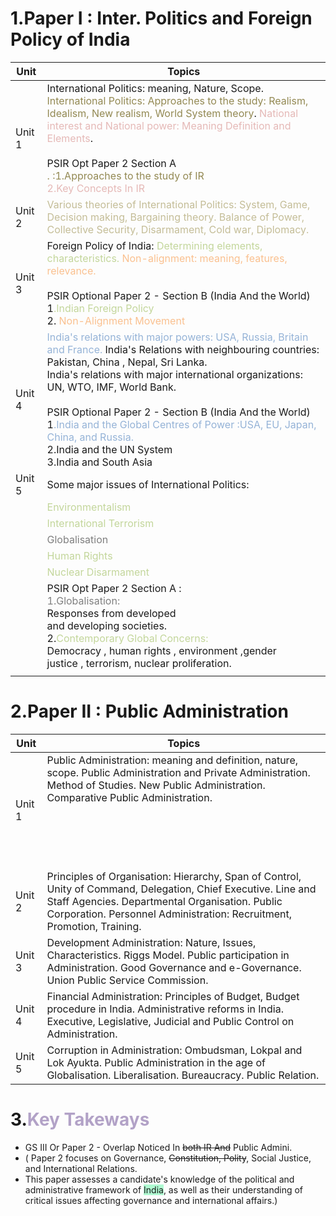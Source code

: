 # 1.Paper I : Inter. Politics and Foreign Policy of India

| Unit   | Topics                                                                                                                                                                                                                                                                                                                                                                                                                                                                                                                                                                  |
| ------ | ----------------------------------------------------------------------------------------------------------------------------------------------------------------------------------------------------------------------------------------------------------------------------------------------------------------------------------------------------------------------------------------------------------------------------------------------------------------------------------------------------------------------------------------------------------------------- |
| Unit 1 | International Politics: meaning, Nature, Scope. <font color="#938953">International Politics: Approaches to the study: </font><font color="#938953">Realism, Idealism, New realism, World System theory</font>. <font color="#e5b9b7">National interest and National power: Meaning Definition and Elements</font>.<br><br>PSIR Opt Paper 2 Section A<br><font color="#938953">. :1.Approaches to the study of IR</font><br>                 <font color="#e5b9b7">2.Key Concepts In IR</font>                                                                          |
| Unit 2 | <font color="#c4bd97">Various theories of International Politics: System, Game, Decision making, Bargaining theory. Balance of Power, Collective Security, Disarmament, Cold war, Diplomacy.</font>                                                                                                                                                                                                                                                                                                                                                                     |
| Unit 3 | Foreign Policy of India: <font color="#c3d69b">Determining elements, characteristics.</font> <font color="#fac08f">Non-alignment: meaning, features, relevance.</font><br><br>PSIR Optional Paper 2 - Section B (India And the World) <br>1<font color="#c3d69b">.Indian Foreign Policy </font><br>2. <font color="#fac08f">Non-Alignment Movement</font>                                                                                                                                                                                                               |
| Unit 4 | <font color="#95b3d7">India's relations with major powers: USA, Russia, Britain and France.         </font>                                           India's Relations with neighbouring countries: Pakistan, China , Nepal, Sri Lanka. <br>India's relations with major international organizations: UN, WTO, IMF, World Bank.<br><br>PSIR Optional Paper 2 - Section B (India And the World) <br>1<font color="#95b3d7">.India and the Global Centres of Power :USA, EU, Japan, China, and Russia.</font><br>2.India and the UN System<br>3.India and South Asia<br> |
| Unit 5 | Some major issues of International Politics:                                                                                                                                                                                                                                                                                                                                                                                                                                                                                                                            |
|        | <font color="#c3d69b">Environmentalism</font>                                                                                                                                                                                                                                                                                                                                                                                                                                                                                                                           |
|        | <font color="#c3d69b">International Terrorism</font>                                                                                                                                                                                                                                                                                                                                                                                                                                                                                                                    |
|        | <font color="#7f7f7f">Globalisation</font>                                                                                                                                                                                                                                                                                                                                                                                                                                                                                                                              |
|        | <font color="#c3d69b">Human Rights</font>                                                                                                                                                                                                                                                                                                                                                                                                                                                                                                                               |
|        | <font color="#c3d69b">Nuclear Disarmament</font>                                                                                                                                                                                                                                                                                                                                                                                                                                                                                                                        |
|        | PSIR Opt Paper 2 Section A :<br><font color="#7f7f7f">1.Globalisation:</font><br>Responses from developed<br>and developing societies.<br>2.<font color="#c3d69b">Contemporary Global Concerns:</font><br>Democracy , human rights , environment ,gender<br>justice , terrorism, nuclear proliferation.                                                                                                                                                                                                                                                                 |
|        |                                                                                                                                                                                                                                                                                                                                                                                                                                                                                                                                                                         |
# 2.Paper II : Public Administration 

| Unit   | Topics                                                                                                                                                                                                                                     |
| ------ | ------------------------------------------------------------------------------------------------------------------------------------------------------------------------------------------------------------------------------------------ |
| Unit 1 | Public Administration: meaning and definition, nature, scope. Public Administration and Private Administration. Method of Studies. New Public Administration. Comparative Public Administration.<br><br><br><br><br><br>                   |
| Unit 2 | Principles of Organisation: Hierarchy, Span of Control, Unity of Command, Delegation, Chief Executive. Line and Staff Agencies. Departmental Organisation. Public Corporation. Personnel Administration: Recruitment, Promotion, Training. |
| Unit 3 | Development Administration: Nature, Issues, Characteristics. Riggs Model. Public participation in Administration. Good Governance and e-Governance. Union Public Service Commission.                                                       |
| Unit 4 | Financial Administration: Principles of Budget, Budget procedure in India. Administrative reforms in India. Executive, Legislative, Judicial and Public Control on Administration.                                                         |
| Unit 5 | Corruption in Administration: Ombudsman, Lokpal and Lok Ayukta. Public Administration in the age of Globalisation. Liberalisation. Bureaucracy. Public Relation.                                                                           |
# 3.<font color="#b2a2c7">Key Takeways </font>

- GS III Or Paper 2  -  Overlap Noticed In ~~both IR And~~ Public Admini. 
- ( Paper 2 focuses on Governance, ~~Constitution, Polity~~, Social Justice, and International Relations. 
- This paper assesses a candidate's knowledge of the political and administrative framework of <span style="background:#affad1">India</span>, as well as their understanding of critical issues affecting governance and international affairs.)
